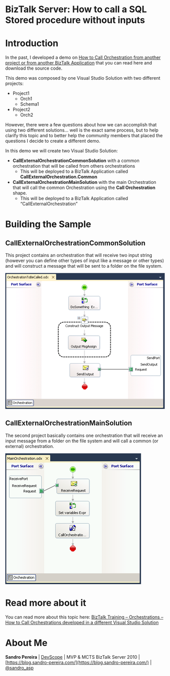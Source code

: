 # BizTalk Server: How to call a SQL Stored procedure without inputs

# Introduction
In the past, I developed a demo on [How to Call Orchestration from another project or from another BizTalk Application](https://blog.sandro-pereira.com/2013/06/15/biztalk-training-orchestrations-how-to-call-orchestrations-developed-in-a-different-visual-studio-solution/) that you can read here and download the source code.

This demo was composed by one Visual Studio Solution with two different projects:
* Project1
  * Orch1
  * Schema1
* Project2
  * Orch2

However, there were a few questions about how we can accomplish that using two different solutions… well is the exact same process, but to help clarify this topic and to better help the community members that placed the questions I decide to create a different demo.

In this demo we will create two Visual Studio Solution:
* **CallExternalOrchestrationCommonSolution** with a common orchestration that will be called from others orchestrations
  * This will be deployed to a BizTalk Application called **CallExternalOrchestration.Common**
* **CallExternalOrchestrationMainSolution** with the main Orchestration that will call the common Orchestration using the **Call Orchestration** shape.
  * This will be deployed to a BizTalk Application called “CallExternalOrchestration”

# Building the Sample

## CallExternalOrchestrationCommonSolution
This project contains an orchestration that will receive two input string (however you can define other types of input like a message or other types) and will construct a message that will be sent to a folder on the file system.

![CallExternalOrchestrationCommonSolution](media/Common-orchestration.png)

## CallExternalOrchestrationMainSolution
The second project basically contains one orchestration that will receive an input message from a folder on the file system and will call a common (or external) orchestration.

![CallExternalOrchestrationMainSolution](media/Main-Orchestration.png)

# Read more about it
You can read more about this topic here: [BizTalk Training – Orchestrations – How to Call Orchestrations developed in a different Visual Studio Solution](https://blog.sandro-pereira.com/2013/06/15/biztalk-training-orchestrations-how-to-call-orchestrations-developed-in-a-different-visual-studio-solution/)

# About Me
**Sandro Pereira** | [DevScope](http://www.devscope.net/) | MVP & MCTS BizTalk Server 2010 | [https://blog.sandro-pereira.com/](https://blog.sandro-pereira.com/) | [@sandro_asp](https://twitter.com/sandro_asp)

